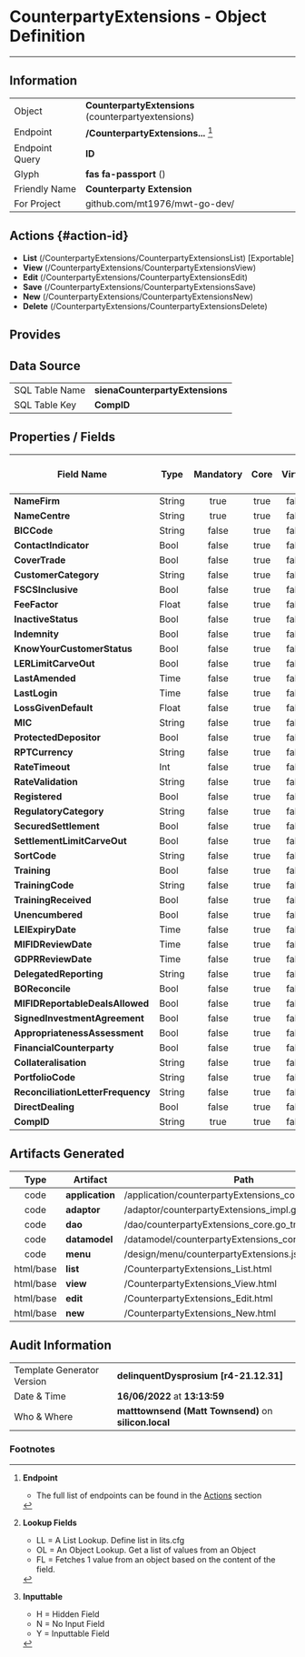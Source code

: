 # **CounterpartyExtensions** - Object Definition
---
##  Information
|   |   |
|---|---|
|Object         |**CounterpartyExtensions** (counterpartyextensions) |
|Endpoint 	    |**/CounterpartyExtensions...** [^1]|
|Endpoint Query |**ID**|
Glyph|**fas fa-passport** ()
Friendly Name|**Counterparty Extension**|
|For Project    |github.com/mt1976/mwt-go-dev/|

##  Actions {#action-id}
* **List** (/CounterpartyExtensions/CounterpartyExtensionsList) [Exportable]
* **View** (/CounterpartyExtensions/CounterpartyExtensionsView)
* **Edit** (/CounterpartyExtensions/CounterpartyExtensionsEdit)
* **Save** (/CounterpartyExtensions/CounterpartyExtensionsSave)
* **New** (/CounterpartyExtensions/CounterpartyExtensionsNew)
* **Delete** (/CounterpartyExtensions/CounterpartyExtensionsDelete)







##  Provides







##  Data Source 
|   |   |
|---|---|
SQL Table Name       | **sienaCounterpartyExtensions**
SQL Table Key | **CompID**



##  Properties / Fields
| Field Name| Type | Mandatory | Core | Virtual | Overide | Lookup [^2]| Lookup Object      | Lookup Field Source         | Lookup Return Value                | Inputable [^3]|DB Column|Default Value| No Change | Callout | Internal |
| -- | --  | :--: | :--: | :--: |:--: |:--: |:--: |-- |-- |:--: |-- | --| :--: | :--: | :--: |
|**NameFirm**|String|true|true|false|false|||||Y|NameFirm||false|false|false|
|**NameCentre**|String|true|true|false|false|||||Y|NameCentre||false|false|false|
|**BICCode**|String|false|true|false|false|||||Y|BICCode||false|false|false|
|**ContactIndicator**|Bool|false|true|false|false|||||Y|ContactIndicator|True|false|false|false|
|**CoverTrade**|Bool|false|true|false|false|||||Y|CoverTrade|True|false|false|false|
|**CustomerCategory**|String|false|true|false|false|||||Y|CustomerCategory||false|false|false|
|**FSCSInclusive**|Bool|false|true|false|false|||||Y|FSCSInclusive|True|false|false|false|
|**FeeFactor**|Float|false|true|false|false|||||Y|FeeFactor|0.00|false|false|false|
|**InactiveStatus**|Bool|false|true|false|false|||||Y|InactiveStatus|True|false|false|false|
|**Indemnity**|Bool|false|true|false|false|||||Y|Indemnity|True|false|false|false|
|**KnowYourCustomerStatus**|Bool|false|true|false|false|||||Y|KnowYourCustomerStatus|True|false|false|false|
|**LERLimitCarveOut**|Bool|false|true|false|false|||||Y|LERLimitCarveOut|True|false|false|false|
|**LastAmended**|Time|false|true|false|false|||||Y|LastAmended||false|false|false|
|**LastLogin**|Time|false|true|false|false|||||Y|LastLogin||false|false|false|
|**LossGivenDefault**|Float|false|true|false|false|||||Y|LossGivenDefault|0.00|false|false|false|
|**MIC**|String|false|true|false|false|||||Y|MIC||false|false|false|
|**ProtectedDepositor**|Bool|false|true|false|false|||||Y|ProtectedDepositor|True|false|false|false|
|**RPTCurrency**|String|false|true|false|false|||||Y|RPTCurrency||false|false|false|
|**RateTimeout**|Int|false|true|false|false|||||Y|RateTimeout|0|false|false|false|
|**RateValidation**|String|false|true|false|false|||||Y|RateValidation||false|false|false|
|**Registered**|Bool|false|true|false|false|||||Y|Registered|True|false|false|false|
|**RegulatoryCategory**|String|false|true|false|false|||||Y|RegulatoryCategory||false|false|false|
|**SecuredSettlement**|Bool|false|true|false|false|||||Y|SecuredSettlement|True|false|false|false|
|**SettlementLimitCarveOut**|Bool|false|true|false|false|||||Y|SettlementLimitCarveOut|True|false|false|false|
|**SortCode**|String|false|true|false|false|||||Y|SortCode||false|false|false|
|**Training**|Bool|false|true|false|false|||||Y|Training|True|false|false|false|
|**TrainingCode**|String|false|true|false|false|||||Y|TrainingCode||false|false|false|
|**TrainingReceived**|Bool|false|true|false|false|||||Y|TrainingReceived|True|false|false|false|
|**Unencumbered**|Bool|false|true|false|false|||||Y|Unencumbered|True|false|false|false|
|**LEIExpiryDate**|Time|false|true|false|false|||||Y|LEIExpiryDate||false|false|false|
|**MIFIDReviewDate**|Time|false|true|false|false|||||Y|MIFIDReviewDate||false|false|false|
|**GDPRReviewDate**|Time|false|true|false|false|||||Y|GDPRReviewDate||false|false|false|
|**DelegatedReporting**|String|false|true|false|false|||||Y|DelegatedReporting||false|false|false|
|**BOReconcile**|Bool|false|true|false|false|||||Y|BOReconcile|True|false|false|false|
|**MIFIDReportableDealsAllowed**|Bool|false|true|false|false|||||Y|MIFIDReportableDealsAllowed|True|false|false|false|
|**SignedInvestmentAgreement**|Bool|false|true|false|false|||||Y|SignedInvestmentAgreement|True|false|false|false|
|**AppropriatenessAssessment**|Bool|false|true|false|false|||||Y|AppropriatenessAssessment|True|false|false|false|
|**FinancialCounterparty**|Bool|false|true|false|false|||||Y|FinancialCounterparty|True|false|false|false|
|**Collateralisation**|String|false|true|false|false|||||Y|Collateralisation||false|false|false|
|**PortfolioCode**|String|false|true|false|false|||||Y|PortfolioCode||false|false|false|
|**ReconciliationLetterFrequency**|String|false|true|false|false|||||Y|ReconciliationLetterFrequency||false|false|false|
|**DirectDealing**|Bool|false|true|false|false|||||Y|DirectDealing|True|false|false|false|
|**CompID**|String|true|true|false|false|||||Y|CompID||false|false|false|


##  Artifacts Generated
| Type | Artifact | Path|
| :--: | -- | -- |
| code | **application** | /application/counterpartyExtensions_core.go_tmp |
| code | **adaptor** | /adaptor/counterpartyExtensions_impl.go_template_tmp |
| code | **dao** | /dao/counterpartyExtensions_core.go_tmp |
| code | **datamodel** | /datamodel/counterpartyExtensions_core.go_tmp |
| code | **menu** | /design/menu/counterpartyExtensions.json_tmp |
| html/base | **list** | /CounterpartyExtensions_List.html |
| html/base | **view** | /CounterpartyExtensions_View.html |
| html/base | **edit** | /CounterpartyExtensions_Edit.html |
| html/base | **new** | /CounterpartyExtensions_New.html |


## Audit Information
|   |   |
|---|---|
Template Generator Version   | **delinquentDysprosium [r4-21.12.31]**
Date & Time		     | **16/06/2022** at **13:13:59**
Who & Where		     | **matttownsend (Matt Townsend)** on **silicon.local**

### Footnotes
[^1]: **Endpoint**
    * The full list of endpoints can be found in the [Actions](#action-id) section
[^2]: **Lookup Fields**
    * LL = A List Lookup. Define list in lits.cfg
    * OL = An Object Lookup. Get a list of values from an Object
    * FL = Fetches 1 value from an object based on the content of the field. 
[^3]: **Inputtable**   
    * H = Hidden Field
    * N = No Input Field
    * Y = Inputtable Field
